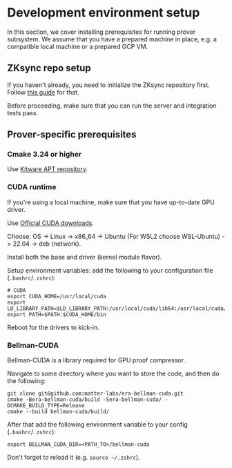# Development environment setup

In this section, we cover installing prerequisites for running prover subsystem. We assume that you have a prepared
machine in place, e.g. a compatible local machine or a prepared GCP VM.

## ZKsync repo setup

If you haven't already, you need to initialize the ZKsync repository first. Follow
[this guide](../../docs/guides/setup-dev.md) for that.

Before proceeding, make sure that you can run the server and integration tests pass.

## Prover-specific prerequisites

### Cmake 3.24 or higher

Use [Kitware APT repository](https://apt.kitware.com/).

### CUDA runtime

If you're using a local machine, make sure that you have up-to-date GPU driver.

Use [Official CUDA downloads](https://developer.nvidia.com/cuda-downloads).

Choose: OS -> Linux -> x86_64 -> Ubuntu (For WSL2 choose WSL-Ubuntu) -> 22.04 -> deb (network).

Install both the base and driver (kernel module flavor).

Setup environment variables: add the following to your configuration file (`.bashrc`/`.zshrc`):

```
# CUDA
export CUDA_HOME=/usr/local/cuda
export LD_LIBRARY_PATH=$LD_LIBRARY_PATH:/usr/local/cuda/lib64:/usr/local/cuda/extras/CUPTI/lib64
export PATH=$PATH:$CUDA_HOME/bin
```

Reboot for the drivers to kick-in.

### Bellman-CUDA

Bellman-CUDA is a library required for GPU proof compressor.

Navigate to some directory where you want to store the code, and then do the following:

```
git clone git@github.com:matter-labs/era-bellman-cuda.git
cmake -Bera-bellman-cuda/build -Sera-bellman-cuda/ -DCMAKE_BUILD_TYPE=Release
cmake --build bellman-cuda/build/
```

After that add the following environment variable to your config (`.bashrc`/`.zshrc`):

```
export BELLMAN_CUDA_DIR=<PATH_TO>/bellman-cuda
```

Don't forget to reload it (e.g. `source ~/.zshrc`).

